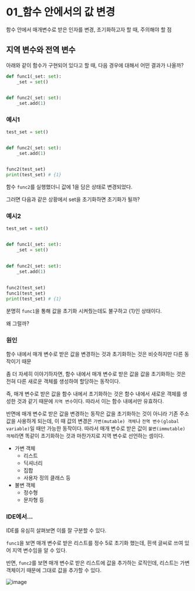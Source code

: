 # 01_함수 안에서의 값 변경

함수 안에서 매개변수로 받은 인자를 변경, 초기화하고자 할 때, 주의해야 할 점

## 지역 변수와 전역 변수

아래와 같이 함수가 구현되어 있다고 할 때, 다음 경우에 대해서 어떤 결과가 나올까?

```python
def func1(_set: set):
    _set = set()

    
def func2(_set: set):
    _set.add(1)
```

### 예시1

```python
test_set = set()


def func2(_set: set):
    _set.add(1)


func2(test_set)
print(test_set) # {1}
```

함수 `func2`를 실행했더니 값에 1을 담은 상태로 변경되었다.

그러면 다음과 같은 상황에서 set을 초기화하면 초기화가 될까?

### 예시2

```python
test_set = set()


def func1(_set: set):
    _set = set()
    
    
def func2(_set: set):
    _set.add(1)
    

func2(test_set)
func1(test_set)
print(test_set) # {1}
```

분명히 `func1`을 통해 값을 초기화 시켜줬는데도 불구하고 {1}인 상태이다.

왜 그럴까?

### 원인

함수 내에서 매개 변수로 받은 값을 변경하는 것과 초기화하는 것은 비슷하지만 다른 동작이기 때문

좀 더 자세히 이야기하자면, 함수 내에서 매개 변수로 받은 값을 값을 초기화하는 것은 전혀 다른 새로운 객체를 생성하여 할당하는 동작이다.

즉, 매개 변수로 받은 값을 함수 내에서 초기화하는 것은 함수 내에서 새로운 객체를 생성한 것과 같기 때문에 `지역 변수`이다. 따라서 이는 함수 내에서만 유효하다.

반면에 매개 변수로 받은 값을 변경하는 동작은 값을 초기화하는 것이 아니라 기존 주소 값을 사용하게 되는데, 이 때 값의 변경은 `가변(mutable) 객체`나 `전역 변수(global variable)`일 때만 가능한 동작이다. 따라서 매개 변수로 받은 값이 `불변(immutable) 객체`라면 똑같이 초기화하는 것과 마찬가지로 지역 변수로 선언하는 셈이다.

- 가변 객체
  - 리스트
  - 딕셔너리
  - 집합
  - 사용자 정의 클래스 등
- 불변 객체
  - 정수형
  - 문자형 등

### IDE에서...

IDE를 유심히 살펴보면 이를 잘 구분할 수 있다.

`func1`을 보면 매개 변수로 받은 리스트를 정수 5로 초기화 했는데, 흰색 글씨로 쓰여 있어 지역 변수임을 알 수 있다.

반면, `func2`를 보면 매개 변수로 받은 리스트에 값을 추가하는 로직인데, 리스트는 가변 객체이기 때문에 그대로 값을 추가할 수 있다.

![image](https://user-images.githubusercontent.com/93081720/236688360-e6555b8e-d2c7-463c-9ba9-5bbf65ce777a.png)